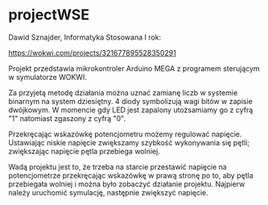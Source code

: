# projectWSE

Dawid Sznajder, Informatyka Stosowana I rok:

https://wokwi.com/projects/321677895528350291

Projekt przedstawia mikrokontroler Arduino MEGA z programem sterującym
w symulatorze WOKWI. 

Za przyjetą metodę działania można uznać zamianę liczb w systemie binarnym
na system dziesiętny. 4 diody symbolizują wagi bitów w zapisie dwójkowym.
W momencie gdy LED jest zapalony utożsamiamy go z cyfrą "1" natomiast zgaszony
z cyfrą "0".

Przekręcając wskazówkę potencjometru możemy regulować napięcie. 
Ustawiając niskie napięcie zwiększamy szybkość wykonywania się pętli; zwiększając
napięcie pętla przebiega wolniej.

Wadą projektu jest to, że trzeba na starcie przestawić napięcie 
na potencjometrze przekręcając wskazówkę w prawą stronę po to,
aby pętla przebiegała wolniej i można było zobaczyć 
działanie projektu. Najpierw należy uruchomić symulację, następnie
zwiększyć napięcie.
